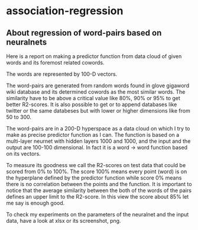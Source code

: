 # association-regression
## About regression of word-pairs based on neuralnets

Here is a report on making a predictor function from data cloud of given words and its foremost related cowords.

The words are represented by 100-D vectors.

The word-pairs are generated from random words found in glove gigaword wiki database and its determined cowords as the most similar words. The similarity have to be above a critical value like 80%, 90% or 95% to get better R2-scores. It is also possible to get or to append databases like twitter or the same databeses but with lower or higher dimensions like from 50 to 300.

The word-pairs are in a 200-D hyperspace as a data cloud on which I try to make as precise predictor function as I can. The function is based on a multi-layer neurnet with hidden layers 1000 and 1000, and the input and the output are 100-100 dimensional. In fact it is a word -> word function based on its vectors.

To measure its goodness we call the R2-scores on test data that could be scored from 0% to 100%. The score 100% means every point (word) is on the hyperplane defined by the predictor function while score 0% means there is no correlation between the points and the function. It is important to notice that the average similarity between the both of the words of the pairs defines an upper limit to the R2-score. In this view the score about 85% let me say is enough good.

To check my experiments on the parameters of the neuralnet and the input data, have a look at xlsx or its screenshot, png.
